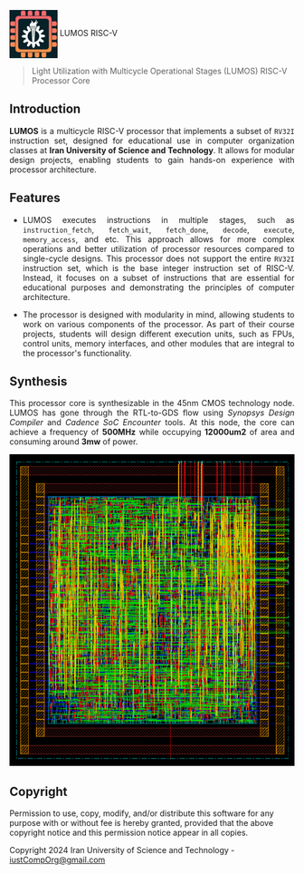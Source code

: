 <img src="https://github.com/IUST-Computer-Organization/.github/blob/main/images/CompOrg_orange.png" alt="Image" width="85" height="85" style="vertical-align:middle"> LUMOS RISC-V

> Light Utilization with Multicycle Operational Stages (LUMOS) RISC-V Processor Core

<div align="justify">

## Introduction

**LUMOS** is a multicycle RISC-V processor that implements a subset of `RV32I` instruction set, designed for educational use in computer organization classes at **Iran University of Science and Technology**. It allows for modular design projects, enabling students to gain hands-on experience with processor architecture.

## Features

- LUMOS executes instructions in multiple stages, such as `instruction_fetch`, `fetch_wait`, `fetch_done`, `decode`, `execute`, `memory_access`, and etc. This approach allows for more complex operations and better utilization of processor resources compared to single-cycle designs. This processor does not support the entire `RV32I` instruction set, which is the base integer instruction set of RISC-V. Instead, it focuses on a subset of instructions that are essential for educational purposes and demonstrating the principles of computer architecture.

- The processor is designed with modularity in mind, allowing students to work on various components of the processor. As part of their course projects, students will design different execution units, such as FPUs, control units, memory interfaces, and other modules that are integral to the processor's functionality.

## Synthesis

This processor core is synthesizable in the 45nm CMOS technology node. LUMOS has gone through the RTL-to-GDS flow using *Synopsys Design Compiler* and *Cadence SoC Encounter* tools. At this node, the core can achieve a frequency of **500MHz** while occupying **12000um2** of area and consuming around **3mw** of power.
</div>

<!-- ![Alt text](https://github.com/IUST-Computer-Organization/LUMOS/blob/main/LUMOS.png "The LUMOS microprocessor synthesized with Design Compiler and placed and routed by Cadence Encounter" =300x300)  -->

<picture>
    <img 
        alt="The LUMOS microprocessor synthesized with Design Compiler and placed and routed by Cadence Encounter" 
        src="https://github.com/IUST-Computer-Organization/.github/blob/main/images/LUMOS.png" 
        width="550" 
        height="550"
    > 
</picture> 


## Copyright

Permission to use, copy, modify, and/or distribute this software for any purpose with or without fee is hereby granted, provided that the above copyright notice and this permission notice appear in all copies.

Copyright 2024 Iran University of Science and Technology - iustCompOrg@gmail.com  

</div>
